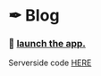 # ✒ Blog

### 🚀 [launch the app.](https://devtsp.github.io/blog)

Serverside code [HERE](https://github.com/devtsp/blog-server)
